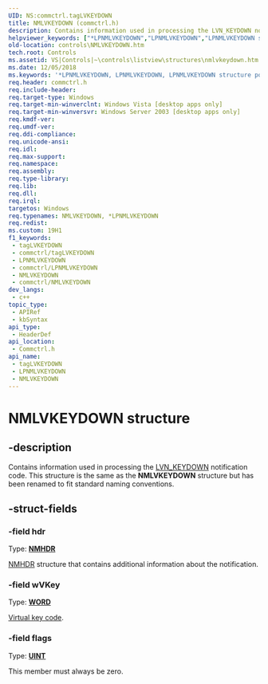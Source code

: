 ```yaml
---
UID: NS:commctrl.tagLVKEYDOWN
title: NMLVKEYDOWN (commctrl.h)
description: Contains information used in processing the LVN_KEYDOWN notification code. This structure is the same as the NMLVKEYDOWN structure but has been renamed to fit standard naming conventions.
helpviewer_keywords: ["*LPNMLVKEYDOWN","LPNMLVKEYDOWN","LPNMLVKEYDOWN structure pointer [Windows Controls]","NMLVKEYDOWN","NMLVKEYDOWN structure [Windows Controls]","_win32_NMLVKEYDOWN","_win32_NMLVKEYDOWN_cpp","commctrl/LPNMLVKEYDOWN","commctrl/NMLVKEYDOWN","controls.NMLVKEYDOWN","controls._win32_NMLVKEYDOWN"]
old-location: controls\NMLVKEYDOWN.htm
tech.root: Controls
ms.assetid: VS|Controls|~\controls\listview\structures\nmlvkeydown.htm
ms.date: 12/05/2018
ms.keywords: '*LPNMLVKEYDOWN, LPNMLVKEYDOWN, LPNMLVKEYDOWN structure pointer [Windows Controls], NMLVKEYDOWN, NMLVKEYDOWN structure [Windows Controls], _win32_NMLVKEYDOWN, _win32_NMLVKEYDOWN_cpp, commctrl/LPNMLVKEYDOWN, commctrl/NMLVKEYDOWN, controls.NMLVKEYDOWN, controls._win32_NMLVKEYDOWN'
req.header: commctrl.h
req.include-header: 
req.target-type: Windows
req.target-min-winverclnt: Windows Vista [desktop apps only]
req.target-min-winversvr: Windows Server 2003 [desktop apps only]
req.kmdf-ver: 
req.umdf-ver: 
req.ddi-compliance: 
req.unicode-ansi: 
req.idl: 
req.max-support: 
req.namespace: 
req.assembly: 
req.type-library: 
req.lib: 
req.dll: 
req.irql: 
targetos: Windows
req.typenames: NMLVKEYDOWN, *LPNMLVKEYDOWN
req.redist: 
ms.custom: 19H1
f1_keywords:
 - tagLVKEYDOWN
 - commctrl/tagLVKEYDOWN
 - LPNMLVKEYDOWN
 - commctrl/LPNMLVKEYDOWN
 - NMLVKEYDOWN
 - commctrl/NMLVKEYDOWN
dev_langs:
 - c++
topic_type:
 - APIRef
 - kbSyntax
api_type:
 - HeaderDef
api_location:
 - Commctrl.h
api_name:
 - tagLVKEYDOWN
 - LPNMLVKEYDOWN
 - NMLVKEYDOWN
---
```


# NMLVKEYDOWN structure


## -description

Contains information used in processing the <a href="/windows/desktop/Controls/lvn-keydown">LVN_KEYDOWN</a> notification code. This structure is the same as the 
			<b>NMLVKEYDOWN</b> structure but has been renamed to fit standard naming conventions.

## -struct-fields

### -field hdr

Type: <b><a href="/windows/desktop/api/richedit/ns-richedit-nmhdr">NMHDR</a></b>


<a href="/windows/desktop/api/richedit/ns-richedit-nmhdr">NMHDR</a> structure that contains additional information about the notification.

### -field wVKey

Type: <b><a href="/windows/desktop/WinProg/windows-data-types">WORD</a></b>


<a href="/windows/desktop/inputdev/virtual-key-codes">Virtual key code</a>.

### -field flags

Type: <b><a href="/windows/desktop/WinProg/windows-data-types">UINT</a></b>

This member must always be zero.

